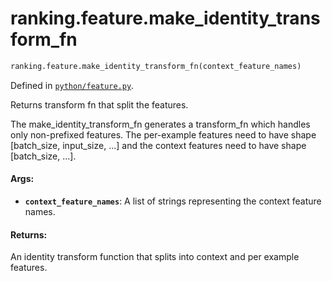 <div itemscope itemtype="http://developers.google.com/ReferenceObject">
<meta itemprop="name" content="ranking.feature.make_identity_transform_fn" />
<meta itemprop="path" content="Stable" />
</div>

# ranking.feature.make_identity_transform_fn

``` python
ranking.feature.make_identity_transform_fn(context_feature_names)
```



Defined in [`python/feature.py`](https://github.com/tensorflow/ranking/tree/master/tensorflow_ranking/python/feature.py).

<!-- Placeholder for "Used in" -->

Returns transform fn that split the features.

  The make_identity_transform_fn generates a transform_fn which handles only
  non-prefixed features. The per-example features need to have shape
  [batch_size, input_size, ...] and the context features need to have shape
  [batch_size, ...].

#### Args:

* <b>`context_feature_names`</b>: A list of strings representing the context feature
    names.


#### Returns:

An identity transform function that splits into context and per example
features.